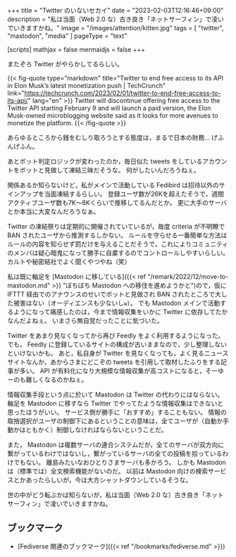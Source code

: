 +++
title = "Twitter のいないセカイ"
date =  "2023-02-03T12:16:46+09:00"
description = "私は当面（Web 2.0 な）古き良き「ネットサーフィン」で凌いでいきますかね。"
image = "/images/attention/kitten.jpg"
tags = [ "twitter", "mastodon", "media" ]
pageType = "text"

[scripts]
  mathjax = false
  mermaidjs = false
+++

またぞろ Twitter がやらかしてるらしい。

{{< fig-quote type="markdown" title="Twitter to end free access to its API in Elon Musk’s latest monetization push | TechCrunch" link="https://techcrunch.com/2023/02/01/twitter-to-end-free-access-to-its-api/" lang="en" >}}
Twitter will discontinue offering free access to the Twitter API starting February 9 and will launch a paid version, the Elon Musk-owned microblogging website said as it looks for more avenues to monetize the platform.
{{< /fig-quote >}}

あらゆるところから銭をむしり取ろうとする態度は，まるで日本の財務... げふんげふん。

あとボット判定ロジックが変わったのか，毎日似た tweets をしているアカウントをボットと見做して凍結三昧だそうな。
何がしたいんだろうねぇ。

関係あるか知らないけど，私がメインで活動している Fedibird は招待以外のサインアップを当面凍結するらしい。
登録ユーザ数が26Kを超えたそうで，週間アクティブユーザ数も7K〜8Kくらいで推移してるんだとか。
更に大手のサーバとか本当に大変なんだろうなぁ。

Twitter の凍結祭りは定期的に開催されていているが，毎度 criteria が不明瞭で BAN されたユーザから推測するしかない。
ルールを守らせる一番簡単な方法はルールの内容を知らせず罰だけを与えることだそうで，これによりコミュニティのメンバは疑心暗鬼になって勝手に自粛するのでコントロールしやすいらしい。
カルトや秘密結社でよく聞くやつやね（笑）

私は既に軸足を [Mastodon に移している]({{< ref "/remark/2022/12/move-to-mastodon.md" >}} "ぼちぼち Mastodon への移住を進めようかと")ので，仮に IFTTT 経由でのアナウンスのせいでボットと見做され BAN されたところで大した被害はない（オーディエンスも少ないし`w`）。
でも Mastodon メインで活動するようになって痛感したのは，今まで情報収集をいかに Twitter に依存してたかなんだよねぇ。
いまさら無自覚だったことに気づいた。

Twitter をあまり見なくなってから再び Feedly をよく利用するようになった。
でも， Feedly に登録しているサイトの構成が古いままなので，少し整理しないといけないかも。
あと，私自身が Twitter を見なくなっても，よく見るニュースサイトなんか，あからさまにどこぞの tweets を引用して取材したふりをする記事が多い。
API が有料化になり大規模な情報収集が高コストになると，そーゆーのも難しくなるのかねぇ。

情報収集手段という点に於いて Mastodon は Twitter の代わりにはならない。
軸足を Mastodon に移すなら Twitter でやってたような情報収集はできないと思ったほうがいい。
サービス側が勝手に「おすすめ」することもない。
情報の取捨選択がユーザの制御下にあるということの意味は，全てユーザが（自動か手動かはともかく）制御しなければならないということだ。

また， Mastodon は複数サーバの連合システムだが，全てのサーバが双方向に繋がっているわけではないし，繋がっているサーバの全ての投稿を拾っているわけでもない。
離島みたいなおひとりさまサーバも多かろう。
しかも Mastodon は（標準では）全文検索機能がないのだ。
以前は Mastodon 向けの検索サービスとかあったらしいが，今は大方シャットダウンしているそうな。

世の中がどう転ぶかは知らないが，私は当面（Web 2.0 な）古き良き「ネットサーフィン」で凌いでいきますかね。

## ブックマーク

- [Fediverse 関連のブックマーク]({{< ref "/bookmarks/fediverse.md" >}})
